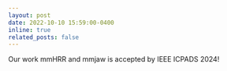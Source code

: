 ```yaml
---
layout: post
date: 2022-10-10 15:59:00-0400
inline: true
related_posts: false
---
```


Our work mmHRR and mmjaw is accepted by IEEE ICPADS 2024!
